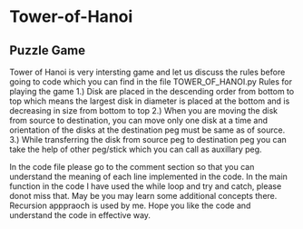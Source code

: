 # Tower-of-Hanoi
Puzzle Game
---

Tower of Hanoi is very intersting game and let us discuss the rules before going to code which you can find in the file TOWER_OF_HANOI.py
Rules for playing the game
 1.) Disk are placed in the descending order from bottom to top which means the largest disk in diameter is placed at the bottom and is decreasing in size from bottom to top
 2.) When you are moving the disk from source to destination, you can move only one disk at a time and orientation of the disks at the destination peg must be same as of source.
 3.) While transferring the disk from source peg to destination peg you can take the help of other peg/stick which you can call as auxillary peg.
 
 
 In the code file please go to the comment section so that you can understand the meaning of each line implemented in the code. In the main function in the code I have used the while loop and try and catch, please donot miss that. May be you may learn some additional concepts there. Recursion apppraoch is used by me.
 Hope you like the code and understand the code in effective way.
